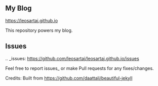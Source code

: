 ## My Blog

https://leosartaj.github.io

This repository powers my blog.

## Issues
.. _issues: https://github.com/leosartaj/leosartaj.github.io/issues

Feel free to report issues_ or make Pull requests for any fixes/changes.

Credits: Built from https://github.com/daattali/beautiful-jekyll 
